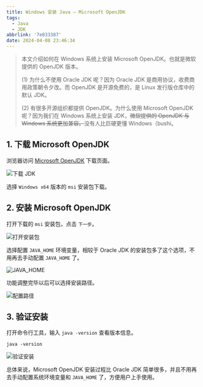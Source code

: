 ```yaml
---
title: Windows 安装 Java — Microsoft OpenJDK
tags:
  - Java
  - JDK
abbrlink: '7e833387'
date: 2024-04-08 23:46:34
---
```


> 本文介绍如何在 Windows 系统上安装 Microsoft OpenJDK。也就是微软提供的 OpenJDK 版本。
> 
> (1) 为什么不使用 Oracle JDK 呢？因为 Oracle JDK 是商用协议，收费商用政策朝令夕改。而 OpenJDK 是开源免费的，是 Linux 发行版仓库中的默认 JDK。
> 
> (2) 有很多开源组织都提供 OpenJDK。为什么使用 Microsoft OpenJDK 呢？因为我们在 Windows 系统上安装 JDK，~~微软提供的 OpenJDK 与 Windows 系统更加兼容。~~没有人比巨硬更懂 Windows（bushi。


## 1. 下载 Microsoft OpenJDK

浏览器访问 [Microsoft OpenJDK](https://learn.microsoft.com/zh-cn/java/openjdk/download) 下载页面。

![下载 JDK](Download-jdk.webp)

选择 `Windows x64` 版本的 `msi` 安装包下载。

## 2. 安装 Microsoft OpenJDK

打开下载的 `msi` 安装包，点击 `下一步`。

![打开安装包](setup1.webp)

选择配置 `JAVA_HOME` 环境变量，相较于 Oracle JDK 的安装包多了这个选项，不用再去手动配置 `JAVA_HOME` 了。

![JAVA_HOME](setup2.webp)

功能调整完毕以后可以选择安装路径。

![配置路径](setup3.webp)


## 3. 验证安装

打开命令行工具，输入 `java -version` 查看版本信息。

```shell
java -version
```

![验证安装](setup4.webp)

总体来说，Microsoft OpenJDK 安装过程比 Oracle JDK 简单很多，并且不用再去手动配置系统环境变量和 `JAVA_HOME` 了，方便用户上手使用。
